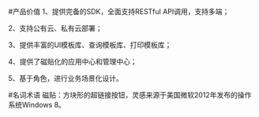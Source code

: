 #产品价值
1、提供完备的SDK，全面支持RESTful API调用，支持多端；

2、支持公有云、私有云部署；

3、提供丰富的UI模板库、查询模板库、打印模板库；

4、提供了磁贴化的应用中心和管理中心；

5、基于角色，进行业务场景化设计。

#名词术语
磁贴：方块形的超链接按钮，灵感来源于美国微软2012年发布的操作系统Windows 8。 
 